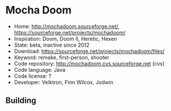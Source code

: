# Mocha Doom

- Home: http://mochadoom.sourceforge.net/, https://sourceforge.net/projects/mochadoom/
- Inspiration: Doom, Doom II, Heretic, Hexen
- State: beta, inactive since 2012
- Download: https://sourceforge.net/projects/mochadoom/files/
- Keyword: remake, first-person, shooter
- Code repository: http://mochadoom.cvs.sourceforge.net (cvs)
- Code language: Java
- Code license: ?
- Developer: Velktron, Finn Wilcox, Jodwin

## Building
